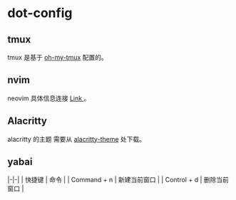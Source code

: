 # dot-config



## tmux

tmux 是基于  [oh-my-tmux](https://github.com/gpakosz/.tmux)   配置的。



## nvim 

neovim 具体信息连接  [Link ](https://github.com/yuniezzx/dotConfig/tree/main/nvim)  。



## Alacritty 

alacritty 的主题 需要从 [ alacritty-theme](https://github.com/alacritty/alacritty-theme) 处下载。



## yabai

|-|-|
| 快捷键 | 命令 |
| Command + n | 新建当前窗口 |
| Control + d | 删除当前窗口 |
